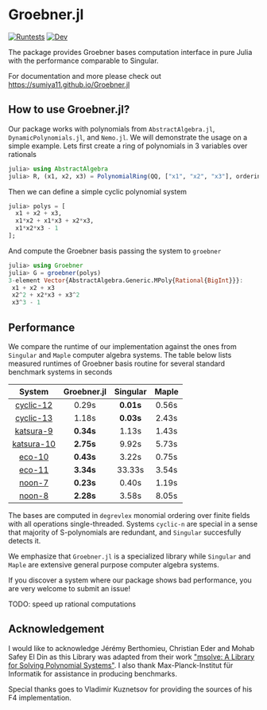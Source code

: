 # Groebner.jl

[![Runtests](https://github.com/sumiya11/Groebner.jl/actions/workflows/Runtests.yml/badge.svg)](https://github.com/sumiya11/Groebner.jl/actions/workflows/Runtests.yml)
[![Dev](https://img.shields.io/badge/docs-dev-blue.svg)](https://sumiya11.github.io/Groebner.jl)


The package provides Groebner bases computation interface in pure Julia with the performance comparable to Singular.

For documentation and more please check out https://sumiya11.github.io/Groebner.jl

## How to use Groebner.jl?

Our package works with polynomials from `AbstractAlgebra.jl`, `DynamicPolynomials.jl`, and `Nemo.jl`. We will demonstrate the usage on a simple example. Lets first create a ring of polynomials in 3 variables over rationals

```julia
julia> using AbstractAlgebra
julia> R, (x1, x2, x3) = PolynomialRing(QQ, ["x1", "x2", "x3"], ordering=:degrevlex);
```

Then we can define a simple cyclic polynomial system

```julia
julia> polys = [
  x1 + x2 + x3,
  x1*x2 + x1*x3 + x2*x3,
  x1*x2*x3 - 1
];
```

And compute the Groebner basis passing the system to `groebner`


```julia
julia> using Groebner
julia> G = groebner(polys)
3-element Vector{AbstractAlgebra.Generic.MPoly{Rational{BigInt}}}:
 x1 + x2 + x3
 x2^2 + x2*x3 + x3^2
 x3^3 - 1
```

## Performance

We compare the runtime of our implementation against the ones from `Singular` and `Maple` computer algebra systems. The table below lists measured runtimes of Groebner basis routine for several standard benchmark systems in seconds

|   System    |  Groebner.jl    | Singular | Maple |
| :---:       | :---: | :----: |  :---:   |
| [cyclic-12](https://github.com/sumiya11/Groebner.jl/tree/master/benchmark/data/cyclic12.txt)   | 0.29s  | **0.01s**    | 0.56s |
| [cyclic-13](https://github.com/sumiya11/Groebner.jl/tree/master/benchmark/data/cyclic13.txt)   |  1.18s  | **0.03s**    | 2.43s |
| [katsura-9](https://github.com/sumiya11/Groebner.jl/tree/master/benchmark/data/katsura9.txt)    | **0.34s**  | 1.13s    | 1.43s |
| [katsura-10](https://github.com/sumiya11/Groebner.jl/tree/master/benchmark/data/katsura10.txt)  |  **2.75s**  | 9.92s   | 5.73s |
| [eco-10](https://github.com/sumiya11/Groebner.jl/tree/master/benchmark/data/eco10.txt)   |  **0.43s**  | 3.22s   | 0.75s |
| [eco-11](https://github.com/sumiya11/Groebner.jl/tree/master/benchmark/data/eco11.txt)   | **3.34s**  | 33.33s   | 3.54s |
| [noon-7](https://github.com/sumiya11/Groebner.jl/tree/master/benchmark/data/noon7.txt)      |  **0.23s**  | 0.40s    | 1.19s|
| [noon-8](https://github.com/sumiya11/Groebner.jl/tree/master/benchmark/data/noon8.txt)      |  **2.28s**  | 3.58s    | 8.05s |

The bases are computed in `degrevlex` monomial ordering over finite fields with all operations single-threaded. Systems `cyclic-n` are special in a sense that majority of S-polynomials are redundant, and `Singular` succesfully detects it.

We emphasize that `Groebner.jl` is a specialized library while `Singular`
and `Maple` are extensive general purpose computer algebra systems.

If you discover a system where our package shows bad performance, you are very welcome to submit an issue!  

TODO: speed up rational computations

## Acknowledgement

I would like to acknowledge Jérémy Berthomieu, Christian Eder and Mohab Safey El Din as this Library was adapted from their work ["msolve: A Library for Solving Polynomial Systems"](https://arxiv.org/abs/2104.03572). I also thank Max-Planck-Institut für Informatik for assistance in producing benchmarks.

Special thanks goes to Vladimir Kuznetsov for providing the sources of his F4 implementation.

